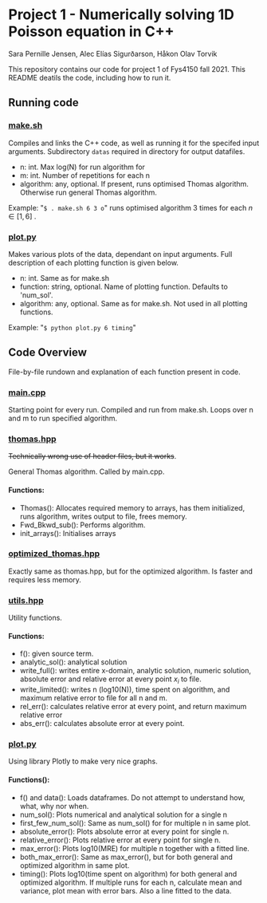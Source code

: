 # Project 1 - Numerically solving 1D Poisson equation in C++

Sara Pernille Jensen, Alec Elías Sigurðarson, Håkon Olav Torvik

This repository contains our code for project 1 of Fys4150 fall 2021. This README deatils the code, including how to run it.

## Running code
### [make.sh](https://github.com/Haakooto/FYS4150/blob/main/Project1/make.sh)
Compiles and links the C++ code, as well as running it for the specifed input arguments. Subdirectory `datas` required in directory for output datafiles.
- n: int. Max log(N) for run algorithm for
- m: int. Number of repetitions for each n
- algorithm: any,  optional. If present, runs optimised Thomas algorithm. Otherwise run general Thomas algorithm.

Example: "`$ . make.sh 6 3 o`" runs optimised algorithm 3 times for each $n \in [1, 6]$ .

### [plot.py](https://github.com/Haakooto/FYS4150/blob/main/Project1/plot.py)
Makes various plots of the data, dependant on input arguments. Full description of each plotting function is given below.
- n: int. Same as for make.sh
- function: string, optional. Name of plotting function.  Defaults to 'num_sol'.
- algorithm: any, optional. Same as for make.sh. Not used in all plotting functions.

Example: "`$ python plot.py 6 timing`"

## Code Overview
File-by-file rundown and explanation of each function present in code.
### [main.cpp](https://github.com/Haakooto/FYS4150/blob/main/Project1/main.cpp)
Starting point for every run. Compiled and run from make.sh. Loops over n and m to run specified algorithm.

### [thomas.hpp](https://github.com/Haakooto/FYS4150/blob/main/Project1/thomas.hpp)
~~Technically wrong use of header files, but it works~~.

General Thomas algorithm. Called by main.cpp.

#### Functions:
- Thomas(): Allocates required memory to arrays, has them initialized, runs algorithm, writes output to file, frees memory.
- Fwd_Bkwd_sub(): Performs algorithm.
- init_arrays(): Initialises arrays

### [optimized_thomas.hpp](https://github.com/Haakooto/FYS4150/blob/main/Project1/optimized_thomas.hpp)
Exactly same as thomas.hpp, but for the optimized algorithm. Is faster and requires less memory.

### [utils.hpp](https://github.com/Haakooto/FYS4150/blob/main/Project1/utils.hpp)
Utility functions.
#### Functions:
- f(): given source term.
- analytic_sol(): analytical solution
- write_full(): writes entire x-domain, analytic solution, numeric solution, absolute error and relative error at every point $x_i$ to file.
- write_limited(): writes n (log10(N)), time spent on algorithm, and maximum relative error to file for all n and m.
- rel_err(): calculates relative error at every point, and return maximum relative error
- abs_err(): calculates absolute error at every point.

### [plot.py](https://github.com/Haakooto/FYS4150/blob/main/Project1/plot.py)
Using library Plotly to make very nice graphs.
#### Functions():
- f() and data(): Loads dataframes. Do not attempt to understand how, what, why nor when.
- num_sol(): Plots numerical and analytical solution for a single n
- first_few_num_sol(): Same as num_sol() for for multiple n in same plot.
- absolute_error(): Plots absolute error at every point for single n.
- relative_error(): Plots relative error at every point for single n.
- max_error(): Plots log10(MRE) for multiple n together with a fitted line.
- both_max_error(): Same as max_error(), but for both general and optimized algorithm in same plot.
- timing(): Plots log10(time spent on algorithm) for both general and optimized algorithm. If multiple runs for each n, calculate mean and variance, plot mean with error bars. Also a line fitted to the data.